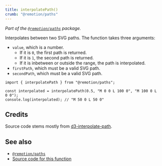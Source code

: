 ```yaml
---
title: interpolatePath()
crumb: "@remotion/paths"
---
```


_Part of the [`@remotion/paths`](/docs/paths) package._

Interpolates between two SVG paths. The function takes three arguments:

- `value`, which is a number.
  - If it is `0`, the first path is returned.
  - If it is `1`, the second path is returned.
  - If it is inbetween or outside the range, the path is interpolated.
- `firstPath`, which must be a valid SVG path.
- `secondPath`, which must be a valid SVG path.

```tsx twoslash
import { interpolatePath } from "@remotion/paths";

const interpolated = interpolatePath(0.5, "M 0 0 L 100 0", "M 100 0 L 0 0");
console.log(interpolated); // "M 50 0 L 50 0"
```

## Credits

Source code stems mostly from [d3-interpolate-path](https://github.com/pbeshai/d3-interpolate-path).

## See also

- [`@remotion/paths`](/docs/paths)
- [Source code for this function](https://github.com/remotion-dev/remotion/blob/main/packages/paths/src/interpolate-path.ts)
